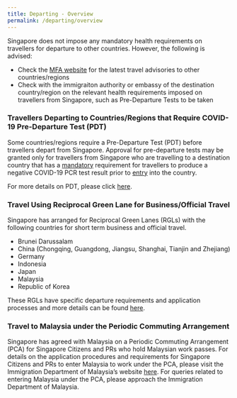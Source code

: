 ```yaml
---
title: Departing - Overview 
permalink: /departing/overview
---
```


Singapore does not impose any mandatory health requirements on travellers for departure to other countries. However, the following is advised:
- Check the [MFA website](https://www.mfa.gov.sg) for the latest travel advisories to other countries/regions
- Check with the immigraiton authority or embassy of the destination country/region on the relevant health requirements imposed on travellers from Singapore, such as Pre-Departure Tests to be taken

### Travellers Departing to Countries/Regions that Require COVID-19 Pre-Departure Test (PDT)

Some countries/regions require a Pre-Departure Test (PDT) before travellers depart from Singapore. Approval for pre-departure tests may be granted only for travellers from Singapore who are travelling to a destination country that has a <u>mandatory</u> requirement for travellers to produce a negative COVID-19 PCR test result prior to <u>entry</u> into the country. 

For more details on PDT, please click [here](/health/pre-departure-test).

### Travel Using Reciprocal Green Lane for Business/Official Travel

Singapore has arranged for Reciprocal Green Lanes (RGLs) with the following countries for short term business and official travel. 
- Brunei Darussalam
- China (Chongqing, Guangdong, Jiangsu, Shanghai, Tianjin and Zhejiang)
- Germany
- Indonesia
- Japan
- Malaysia
- Republic of Korea

These RGLs have specific departure requirements and application processes and more details can be found [here](/rgl/visiting-rgl-counterparts).

### Travel to Malaysia under the Periodic Commuting Arrangement

Singapore has agreed with Malaysia on a Periodic Commuting Arrangement (PCA) for Singapore Citizens and PRs who hold Malaysian work passes. For details on the application procedures and requirements for Singapore Citizens and PRs to enter Malaysia to work under the PCA, please visit the Immigration Department of Malaysia’s website [here](https://www.imi.gov.my/portal2017/index.php/ms/sumber-dan-arkib/pengumuman/1833-malaysia-singapore-border-crossing-arrangement.html). For queries related to entering Malaysia under the PCA, please approach the Immigration Department of Malaysia.
